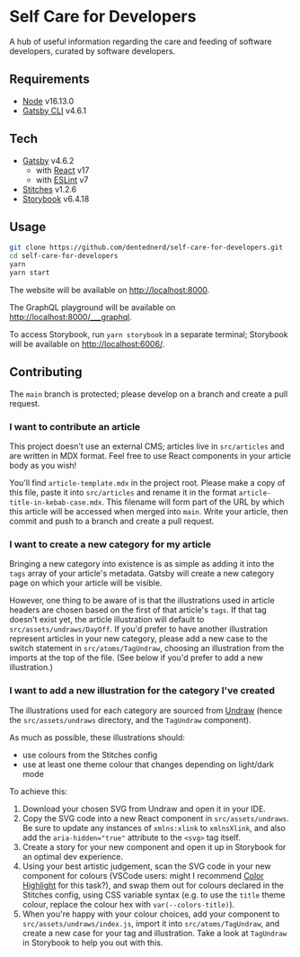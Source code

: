 # Self Care for Developers

A hub of useful information regarding the care and feeding of software developers, curated by software developers.

## Requirements

- [Node](https://nodejs.org/en/) v16.13.0
- [Gatsby CLI](https://www.npmjs.com/package/gatsby-cli) v4.6.1

## Tech

- [Gatsby](https://www.gatsbyjs.com/) v4.6.2
  - with [React](https://reactjs.org/) v17
  - with [ESLint](https://eslint.org/) v7
- [Stitches](https://stitches.dev/) v1.2.6
- [Storybook](https://storybook.js.org/) v6.4.18

## Usage

```sh
git clone https://github.com/dentednerd/self-care-for-developers.git
cd self-care-for-developers
yarn
yarn start
```

The website will be available on [http://localhost:8000](http://localhost:8000).

The GraphQL playground will be available on [http://localhost:8000/___graphql](http://localhost:8000/___graphql).

To access Storybook, run `yarn storybook` in a separate terminal; Storybook will be available on [http://localhost:6006/](http://localhost:6006/).

## Contributing

The `main` branch is protected; please develop on a branch and create a pull request.

### I want to contribute an article

This project doesn't use an external CMS; articles live in `src/articles` and are written in MDX format. Feel free to use React components in your article body as you wish!

You'll find `article-template.mdx` in the project root. Please make a copy of this file, paste it into `src/articles` and rename it in the format `article-title-in-kebab-case.mdx`. This filename will form part of the URL by which this article will be accessed when merged into `main`. Write your article, then commit and push to a branch and create a pull request.

### I want to create a new category for my article

Bringing a new category into existence is as simple as adding it into the `tags` array of your article's metadata. Gatsby will create a new category page on which your article will be visible.

However, one thing to be aware of is that the illustrations used in article headers are chosen based on the first of that article's `tags`. If that tag doesn't exist yet, the article illustration will default to `src/assets/undraws/DayOff`. If you'd prefer to have another illustration represent articles in your new category, please add a new case to the switch statement in `src/atoms/TagUndraw`, choosing an illustration from the imports at the top of the file. (See below if you'd prefer to add a new illustration.)

### I want to add a new illustration for the category I've created

The illustrations used for each category are sourced from [Undraw](https://undraw.co/illustrations) (hence the `src/assets/undraws` directory, and the `TagUndraw` component).

As much as possible, these illustrations should:

- use colours from the Stitches config
- use at least one theme colour that changes depending on light/dark mode

To achieve this:

1. Download your chosen SVG from Undraw and open it in your IDE.
1. Copy the SVG code into a new React component in `src/assets/undraws`. Be sure to update any instances of `xmlns:xlink` to `xmlnsXlink`, and also add the `aria-hidden="true"` attribute to the `<svg>` tag itself.
1. Create a story for your new component and open it up in Storybook for an optimal dev experience.
1. Using your best artistic judgement, scan the SVG code in your new component for colours (VSCode users: might I recommend [Color Highlight](https://marketplace.visualstudio.com/items?itemName=naumovs.color-highlight) for this task?), and swap them out for colours declared in the Stitches config, using CSS variable syntax (e.g. to use the `title` theme colour, replace the colour hex with `var(--colors-title)`).
1. When you're happy with your colour choices, add your component to `src/assets/undraws/index.js`, import it into `src/atoms/TagUndraw`, and create a new case for your tag and illustration. Take a look at `TagUndraw` in Storybook to help you out with this.

